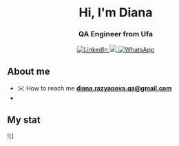 <div id="header" align='center'>
<h1>Hi, I'm Diana</h1>
<h3>QA Engineer from Ufa</h3>
  <a href="https://www.linkedin.com/in/diana-razyapova/">
<img src="https://img.shields.io/badge/LinkedIn-blue?style=for-the-badge&logo=linkedin&logoColor=white" alt="LinkedIn"/>
</a>
   <a href="https://t.me/QA_dianarazyapova">
  <img src="https://img.shields.io/badge/Telegram-2CA5E0?style=for-the-badge&logo=telegram&logoColor=white"
  </a>
     <a href="https://wa.me/79964011474">
  <img src="https://img.shields.io/badge/WhatsApp-25D366?style=for-the-badge&logo=whatsapp&logoColor=white" alt="WhatsApp"/>
</a>
</div>

## About me
- :envelope: How to reach me **diana.razyapova.qa@gmail.com**
- 

## My stat
![]
